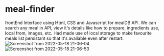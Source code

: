 # meal-finder
frontEnd Interface using Html, CSS and Javascript for mealDB API. We can search any meal in API, view it's details like how to prepare, ingredients use, local from, images, etc. Had made use of local storage to make favourite meals list persistant so that it's available even after restart.
![Screenshot from 2022-05-18 21-06-04](https://user-images.githubusercontent.com/88419331/169186096-150fbb6a-9eaf-4f72-b99b-03cbeb4c11d2.png)
![Screenshot from 2022-05-18 21-06-53](https://user-images.githubusercontent.com/88419331/169186103-814532af-5575-4489-a54d-77c275c38ce6.png)
